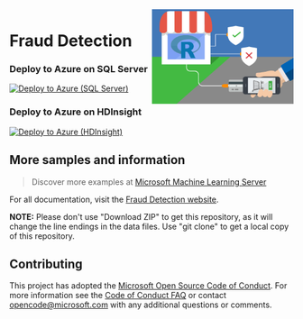 <img src="Resources/images/fraud.jpg" align="right" width="50%">

# Fraud Detection 

### Deploy to Azure on SQL Server
[![Deploy to Azure (SQL Server)](https://raw.githubusercontent.com/Azure/Azure-CortanaIntelligence-SolutionAuthoringWorkspace/master/docs/images/DeployToAzure.PNG)](https://portal.azure.com/#create/Microsoft.Template/uri/https%3A%2F%2Fraw.githubusercontent.com%2FMicrosoft%2Fr-server-fraud-detection%2Fmaster%2FArmTemplates%2Ffraud-detection_arm.json)

### Deploy to Azure on HDInsight
[![Deploy to Azure (HDInsight)](https://raw.githubusercontent.com/Azure/Azure-CortanaIntelligence-SolutionAuthoringWorkspace/master/docs/images/DeployToAzure.PNG)](https://portal.azure.com/#create/Microsoft.Template/uri/https%3A%2F%2Fraw.githubusercontent.com%2FMicrosoft%2Fr-server-fraud-detection%2Fmaster%2FArmTemplates%2Ffraud-detection_hdi_arm.json)

## More samples and information
> Discover more examples at [Microsoft Machine Learning Server](https://github.com/Microsoft/ML-Server)

For all documentation, visit the [Fraud Detection website](https://microsoft.github.io/r-server-fraud-detection/).

**NOTE:** Please don't use "Download ZIP" to get this repository, as it will change the line endings in the data files. Use "git clone" to get a local copy of this repository. 

## Contributing

This project has adopted the [Microsoft Open Source Code of Conduct](https://opensource.microsoft.com/codeofconduct/). For more information see the [Code of Conduct FAQ](https://opensource.microsoft.com/codeofconduct/faq/) or contact [opencode@microsoft.com](mailto:opencode@microsoft.com) with any additional questions or comments.
